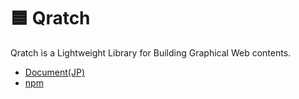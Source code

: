 # 🟦 Qratch

Qratch is a Lightweight Library for Building Graphical Web contents.

- [Document(JP)](https://qratch.dev/ja/)
- [npm](https://www.npmjs.com/package/qratch)
